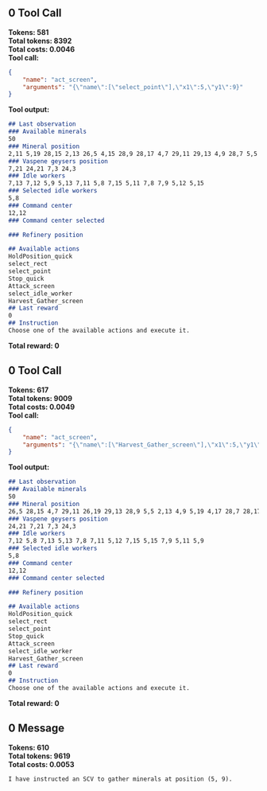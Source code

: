 ## 0 Tool Call
**Tokens: 581**  
**Total tokens: 8392**  
**Total costs: 0.0046**  
**Tool call:**  
```json
{
    "name": "act_screen",
    "arguments": "{\"name\":[\"select_point\"],\"x1\":5,\"y1\":9}"
}
```
**Tool output:**  
```markdown
## Last observation
### Available minerals
50
### Mineral position
2,11 5,19 28,15 2,13 26,5 4,15 28,9 28,17 4,7 29,11 29,13 4,9 28,7 5,5 26,19 4,17
### Vaspene geysers position
7,21 24,21 7,3 24,3
### Idle workers
7,13 7,12 5,9 5,13 7,11 5,8 7,15 5,11 7,8 7,9 5,12 5,15
### Selected idle workers
5,8
### Command center
12,12
### Command center selected

### Refinery position

## Available actions
HoldPosition_quick
select_rect
select_point
Stop_quick
Attack_screen
select_idle_worker
Harvest_Gather_screen
## Last reward
0
## Instruction
Choose one of the available actions and execute it.
```
**Total reward: 0**  
## 0 Tool Call
**Tokens: 617**  
**Total tokens: 9009**  
**Total costs: 0.0049**  
**Tool call:**  
```json
{
    "name": "act_screen",
    "arguments": "{\"name\":[\"Harvest_Gather_screen\"],\"x1\":5,\"y1\":9}"
}
```
**Tool output:**  
```markdown
## Last observation
### Available minerals
50
### Mineral position
26,5 28,15 4,7 29,11 26,19 29,13 28,9 5,5 2,13 4,9 5,19 4,17 28,7 28,17 4,15 2,11
### Vaspene geysers position
24,21 7,21 7,3 24,3
### Idle workers
7,12 5,8 7,13 5,13 7,8 7,11 5,12 7,15 5,15 7,9 5,11 5,9
### Selected idle workers
5,8
### Command center
12,12
### Command center selected

### Refinery position

## Available actions
HoldPosition_quick
select_rect
select_point
Stop_quick
Attack_screen
select_idle_worker
Harvest_Gather_screen
## Last reward
0
## Instruction
Choose one of the available actions and execute it.
```
**Total reward: 0**  
## 0 Message
**Tokens: 610**  
**Total tokens: 9619**  
**Total costs: 0.0053**  
```markdown
I have instructed an SCV to gather minerals at position (5, 9).
```
